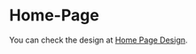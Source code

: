 # Home-Page

You can check the design at <a href="https://iahmad0.github.io/Home-Page/" target="_blank">Home Page Design</a>.
